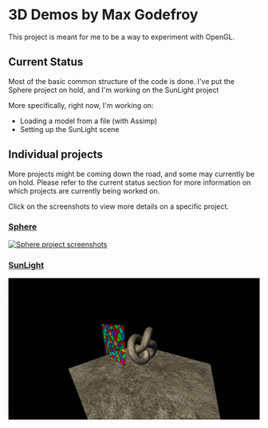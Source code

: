 # 3D Demos by Max Godefroy

This project is meant for me to be a way to experiment with OpenGL.

## Current Status

Most of the basic common structure of the code is done.
I've put the Sphere project on hold, and I'm working on the SunLight project

More specifically, right now, I'm working on:
- Loading a model from a file (with Assimp)
- Setting up the SunLight scene

## Individual projects

More projects might be coming down the road, and some may currently be 
on hold. Please refer to the current status section for more information
on which projects are currently being worked on.

Click on the screenshots to view more details on a specific project.

### [Sphere](Sphere/README.md)

[![Sphere project screenshots](Screenshots/Sphere/CurentStatus.png?raw=true "Sphere project's current visuals")](/Sphere/README.md#screenshots)

### [SunLight](SunLight/README.md)

[![SunLight project screenshots](Screenshots/SunLight/CurrentStatus.png?raw=true "SunLight project's current visuals")](/SunLight/README.md#screenshots)
